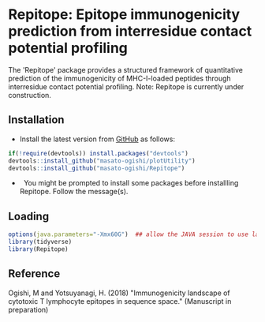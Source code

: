 Repitope: Epitope immunogenicity prediction from interresidue contact potential profiling
===============================================

The 'Repitope' package provides a structured framework of quantitative prediction of the immunogenicity of MHC-I-loaded peptides through interresidue contact potential profiling.
Note: Repitope is currently under construction.

Installation
------------------------

-   Install the latest version from [GitHub](https://github.com/masato-ogishi/Repitope) as follows:

``` r
if(!require(devtools)) install.packages("devtools")
devtools::install_github("masato-ogishi/plotUtility")
devtools::install_github("masato-ogishi/Repitope")
```

-   You might be prompted to install some packages before installling Repitope. Follow the message(s).

Loading
------------------

``` r
options(java.parameters="-Xmx60G")  ## allow the JAVA session to use larger memory space
library(tidyverse)
library(Repitope)
```

Reference
------------------------

Ogishi, M and Yotsuyanagi, H. (2018) "Immunogenicity landscape of cytotoxic T lymphocyte epitopes in sequence space." (Manuscript in preparation)
